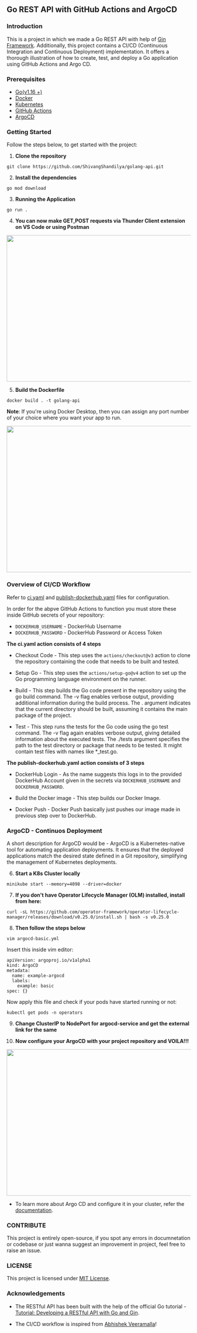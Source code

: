 ## Go REST API with GitHub Actions and ArgoCD

### Introduction

This is a project in which we made a Go REST API with help of [Gin Framework](https://gin-gonic.com/docs/quickstart/).
Additionally, this project contains a CI/CD (Continuous Integration and Continuous Deployment) implementation. It offers a thorough illustration of how to create, test, and deploy a Go application using GitHub Actions and Argo CD.

### Prerequisites

- [Go(v1.16 +)](https://go.dev/doc/install)
- [Docker](https://www.docker.com/)
- [Kubernetes](https://kubernetes.io/docs/setup/)
- [GitHub Actions](https://docs.github.com/en/actions)
- [ArgoCD](https://argo-cd.readthedocs.io/en/stable/)

### Getting Started

Follow the steps below, to get started with the project:

1. **Clone the repository**

```
git clone https://github.com/ShivangShandilya/golang-api.git
```

2. **Install the dependencies**

```
go mod download
```

3. **Running the Application**

```
go run .
```

4. **You can now make GET,POST requests via Thunder Client extension on VS Code or using Postman**

<p align = "center">
  <img src = "https://github.com/ShivangShandilya/golang-api/assets/101946115/84ef207c-b32c-4ac3-99fd-5c1189f7a541" height = 400 width = 800 />
</p>

5. **Build the Dockerfile**

```
docker build . -t golang-api
```

**Note**: If you're using Docker Desktop, then you can assign any port number of your choice where you want your app to run.

<p align = "center">
<img src = "https://github.com/ShivangShandilya/golang-api/assets/101946115/63b23add-44d7-422b-93a5-ed9df91f57ad" height = 400 width = 800 />
</p>

### Overview of CI/CD Workflow

Refer to [ci.yaml](https://github.com/ShivangShandilya/golang-api/blob/main/.github/workflows/ci.yaml) and [publish-dockerhub.yaml](https://github.com/ShivangShandilya/golang-api/blob/main/.github/workflows/publish-dockerhub.yaml) files for configuration.

In order for the abpve GitHub Actions to function you must store these inside GitHub secrets of your repository:
- `DOCKERHUB_USERNAME` -  DockerHub Username
- `DOCKERHUB_PASSWORD` - DockerHub Password or Access Token


**The ci.yaml action consists of 4 steps**
- Checkout Code - This step uses the `actions/checkout@v3` action to clone the repository containing the code that needs to be built and tested.

- Setup Go - This step uses the `actions/setup-go@v4` action to set up the Go programming language environment on the runner.
  
- Build - This step builds the Go code present in the repository using the go build command. The -v flag enables verbose output, providing additional information during the build process. The . argument indicates that the current directory should be built, assuming it contains the main package of the project.
  
- Test - This step runs the tests for the Go code using the go test command. The -v flag again enables verbose output, giving detailed information about the executed tests. The ./tests argument specifies the path to the test directory or package that needs to be tested. It might contain test files with names like *_test.go.

**The publish-dockerhub.yaml action consists of 3 steps**
- DockerHub Login - As the name suggests this logs in to the provided DockerHub Account given in the secrets via `DOCKERHUB_USERNAME` and `DOCKERHUB_PASSWORD`.

-  Build the Docker image - This step builds our Docker Image.

- Docker Push -  Docker Push basically just pushes our image made in previous step over to DockerHub.

### ArgoCD - Continuos Deployment

A short description for ArgoCD would be - ArgoCD is a Kubernetes-native tool for automating application deployments. It ensures that the deployed applications match the desired state defined in a Git repository, simplifying the management of Kubernetes deployments.

6. **Start a K8s Cluster locally**

```
minikube start --memory=4098 --driver=docker
```

7. **If you don't have Operator Lifecycle Manager (OLM) installed, install from here:**

```
curl -sL https://github.com/operator-framework/operator-lifecycle-manager/releases/download/v0.25.0/install.sh | bash -s v0.25.0
```

8. **Then follow the steps below**

```
vim argocd-basic.yml
```

Insert this inside vim editor:

```
apiVersion: argoproj.io/v1alpha1
kind: ArgoCD
metadata:
  name: example-argocd
  labels:
    example: basic
spec: {}
```

Now apply this file and check if your pods have started running or not:

```
kubectl get pods -n operators
```

9. **Change ClusterIP to NodePort for argocd-service and get the external link for the same**

10. **Now configure your ArgoCD with your project repository and VOILA!!!**

<p align = "center">
  <img src = "https://github.com/ShivangShandilya/golang-api/assets/101946115/b2513cc9-dc95-42ef-9a43-6a85dc8a3f58" height = 400 width = 800 />
</p>

- To learn more about Argo CD and configure it in your cluster, refer the [documentation](https://argo-cd.readthedocs.io/en/stable/).

### CONTRIBUTE

This project is entirely open-source, if you spot any errors in documnetation or codebase or just wanna suggest an improvement in project, feel free to raise an issue.

### LICENSE

This project is licensed under [MIT License](https://github.com/ShivangShandilya/golang-api/blob/main/LICENSE).

### Acknowledgements

- The RESTful API has been built with the help of the official Go tutorial - [Tutorial: Developing a RESTful API with Go and Gin](https://go.dev/doc/tutorial/web-service-gin).

- The CI/CD workflow is inspired from [Abhishek Veeramalla](https://www.youtube.com/watch?v=jNPGo6A4VHc)!
